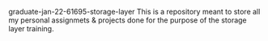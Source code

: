 graduate-jan-22-61695-storage-layer
This is a repository meant to store all my personal assignmets & projects done
for the purpose of the storage layer training.
